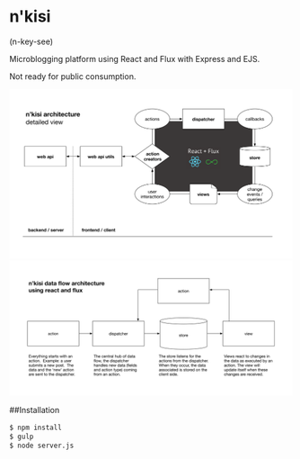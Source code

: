 # n'kisi

(n-key-see)

Microblogging platform using React and Flux with Express and EJS.

Not ready for public consumption.

![](/diagrams/nkisi-architecture.png)
![](/diagrams/nkisi-data-flow.png)

##Installation
```
$ npm install
$ gulp
$ node server.js
```